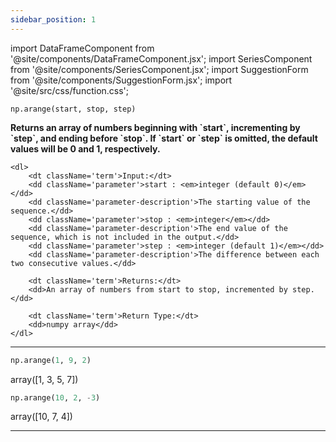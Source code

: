 ```yaml
---
sidebar_position: 1
---
```


import DataFrameComponent from '@site/components/DataFrameComponent.jsx';
import SeriesComponent from '@site/components/SeriesComponent.jsx';
import SuggestionForm from '@site/components/SuggestionForm.jsx';
import '@site/src/css/function.css';

<code>np.arange(start, stop, step)</code>

<div className='base'>
    <p><strong>Returns an array of numbers beginning with `start`, incrementing by `step`, and ending before `stop`. If `start` or `step` is omitted, the default values will be 0 and 1, respectively.</strong></p>

    <dl>
        <dt className='term'>Input:</dt>
        <dd className='parameter'>start : <em>integer (default 0)</em></dd>
        <dd className='parameter-description'>The starting value of the sequence.</dd>
        <dd className='parameter'>stop : <em>integer</em></dd>
        <dd className='parameter-description'>The end value of the sequence, which is not included in the output.</dd>
        <dd className='parameter'>step : <em>integer (default 1)</em></dd>
        <dd className='parameter-description'>The difference between each two consecutive values.</dd>

        <dt className='term'>Returns:</dt>
        <dd>An array of numbers from start to stop, incremented by step.</dd>

        <dt className='term'>Return Type:</dt>
        <dd>numpy array</dd>
    </dl>
</div>


---

```python
np.arange(1, 9, 2)
```
array([1, 3, 5, 7])

```python
np.arange(10, 2, -3)
```
array([10,  7,  4])


---
<SuggestionForm/>
